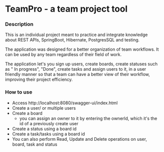 # TeamPro - a team project tool

### Description
This is an individual project meant to practice and integrate knowledge about REST APIs, SpringBoot, Hibernate, PostgresSQL and testing.

The application was designed for a better organization of team workflows. It can be used by any team regardless of their field of work.

The application let's you sign up users, create boards, create statuses such as " In progress", "Done", create tasks and assign users to it, in a user friendly manner so that a team can have a better view of their workflow, improving their project efficiency.

### How to use

- Access http://localhost:8080/swagger-ui/index.html
- Create a user/ or multiple users
- Create a board
    - you can assign an owner to it by entering the ownerId, which it's the id of a previously create user
- Create a status using a board id    
- Create a task/tasks using a board id
- You can also perform Read, Update and Delete operations on user, board, task and status
